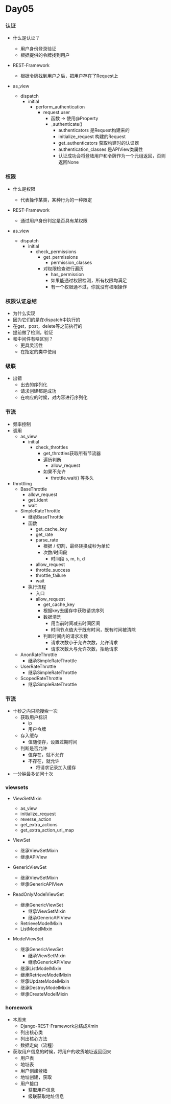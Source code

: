 # Day05



### 认证

- 什么是认证？
  - 用户身份登录验证
  - 根据提供的令牌找到用户
- REST-Framework
  - 根据令牌找到用户之后，把用户存在了Request上

- as_view
  - dispatch
    - initial
      - perform_authentication
        - request.user
          - 函数 -> 使用@Property
          - _authenticate()
            - authenticators 是Request构建来的
            - initialize_request 构建的Request
            - get_authenticators 获取构建时的认证器
            - authentication_classes 是APIView类属性
            - 认证成功会将登陆用户和令牌作为一个元组返回，否则返回None



### 权限

- 什么是权限
  - 代表操作某类，某种行为的一种限定
- REST-Framework
  - 通过用户身份判定是否具有某权限

- as_view
  - dispatch
    - initial
      - check_permissions
        - get_permissions
          - permission_classes
        - 对权限检查进行遍历
          - has_permission
          - 如果能通过权限检测，所有权限均满足
          - 有一个权限通不过，你就没有权限操作



### 权限认证总结

- 为什么实现
- 因为它们的是在dispatch中执行的
- 在get，post，delete等之前执行的
- 提前做了检测，验证
- 和中间件有啥区别？
  - 更具灵活性
  - 在指定的类中使用





### 级联

- 出错
  - 出去的序列化
  - 请求创建都是成功
  - 在响应的时候，对内容进行序列化







### 节流

- 频率控制
- 调用
  - as_view
    - initial
      - check_throttles
        - get_throttles获取所有节流器
        - 遍历判断
          - allow_request
        - 如果不允许
          - throttle.wait() 等多久
- throttling
  - BaseThrottle
    - allow_request
    - get_ident
    - wait
  - SimpleRateThrottle
    - 继承BaseThrottle
    - 函数
      - get_cache_key
      - get_rate
      - parse_rate
        - 根据 / 切割，最终转换成秒为单位
        - 次数/时间段
          - 时间段 s, m, h, d
      - allow_request
      - throttle_success
      - throttle_failure
      - wait
    - 执行流程
      - 入口
      - allow_request
        - get_cache_key
        - 根据key去缓存中获取请求序列
        - 数据清洗
          - 用当前时间减去时间区间
          - 时间节点值大于既有时间，既有时间被清除
        - 判断时间内的请求次数
          - 请求次数小于允许次数，允许请求
          - 请求次数大与允许次数，拒绝请求
  - AnonRateThrottle
    - 继承SimpleRateThrottle
  - UserRateThrottle
    - 继承SimpleRateThrottle
  - ScopedRateThrottle
    - 继承SimpleRateThrottle





### 节流

- 十秒之内只能搜索一次
  - 获取用户标识
    - ip
    - 用户令牌
  - 存入缓存
    - 值随便存，设置过期时间
  - 判断是否允许
    - 值存在，就不允许
    - 不存在，就允许
      - 将请求记录加入缓存
- 一分钟最多访问十次





### viewsets

- ViewSetMixin
  - as_view
  - initialize_request
  - reverse_action
  - get_extra_actions
  - get_extra_action_url_map
- ViewSet
  - 继承ViewSetMixin
  - 继承APIView
- GenericViewSet
  - 继承ViewSetMixin
  - 继承GenericAPIView
- ReadOnlyModelViewSet
  - 继承GenericViewSet
    - 继承ViewSetMixin
    - 继承GenericAPIView
  - RetrieveModelMixin
  - ListModelMixin

- ModelViewSet
  - 继承GenericViewSet
    - 继承ViewSetMixin
    - 继承GenericAPIView
  - 继承ListModelMixin
  - 继承RetrieveModelMixin
  - 继承UpdateModelMixin
  - 继承DestroyModelMixin
  - 继承CreateModelMixin





### homework

- 本周末
  - Django-REST-Framework总结成Xmin
  - 列出核心类
  - 列出核心方法
  - 数据走向（流程）
- 获取用户信息的时候，将用户的收货地址返回回来
  - 用户表
  - 地址表
  - 用户创建登陆
  - 地址创建，获取
  - 用户接口
    - 获取用户信息
    - 级联获取地址信息



